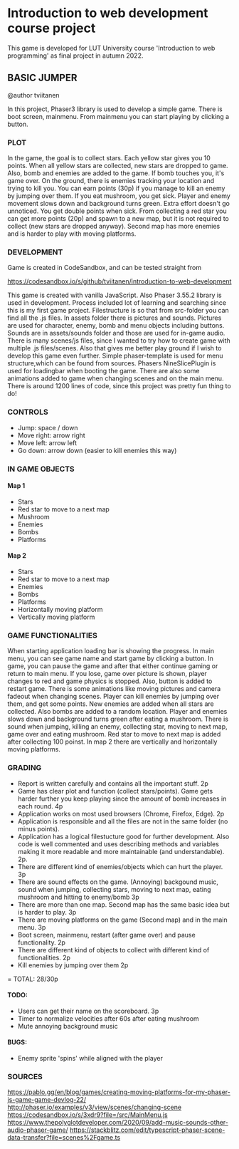 # Introduction to web development course project

This game is developed for LUT University course 'Introduction to web programming' as final project in autumn 2022.

## BASIC JUMPER

@author tviitanen

In this project, Phaser3 library is used to develop a simple game. There is boot screen, mainmenu. From mainmenu you can start playing by clicking a button.

### PLOT

In the game, the goal is to collect stars. Each yellow star gives you 10 points. When all yellow stars are collected, new stars are dropped to game. Also, bomb and enemies are added to the game. If bomb touches you, it's game over. On the ground, there is enemies tracking your location and trying to kill you. You can earn points (30p) if you manage to kill an enemy by jumping over them. If you eat mushroom, you get sick. Player and enemy movement slows down and background turns green. Extra effort doesn't go unnoticed. You get double points when sick. From collecting a red star you can get more points (20p) and spawn to a new map, but it is not required to collect (new stars are dropped anyway). Second map has more enemies and is harder to play with moving platforms.

### DEVELOPMENT

Game is created in CodeSandbox, and can be tested straight from

https://codesandbox.io/s/github/tviitanen/introduction-to-web-development

This game is created with vanilla JavaScript. Also Phaser 3.55.2 library is used in development. Process included lot of learning and searching since this is my first game project. Filestructure is so that from src-folder you can find all the .js files. In assets folder there is pictures and sounds. Pictures are used for character, enemy, bomb and menu objects including buttons. Sounds are in assets/sounds folder and those are used for in-game audio. There is many scenes/js files, since I wanted to try how to create game with multiple .js files/scenes. Also that gives me better play ground if I wish to develop this game even further. Simple phaser-template is used for menu structure,which can be found from sources. Phasers NineSlicePlugin is used for loadingbar when booting the game. There are also some animations added to game when changing scenes and on the main menu. There is around 1200 lines of code, since this project was pretty fun thing to do!

### CONTROLS

- Jump: space / down
- Move right: arrow right
- Move left: arrow left
- Go down: arrow down (easier to kill enemies this way)

### IN GAME OBJECTS

#### Map 1

- Stars
- Red star to move to a next map
- Mushroom
- Enemies
- Bombs
- Platforms

#### Map 2

- Stars
- Red star to move to a next map
- Enemies
- Bombs
- Platforms
- Horizontally moving platform
- Vertically moving platform

### GAME FUNCTIONALITIES

When starting application loading bar is showing the progress. In main menu, you can see game name and start game by clicking a button. In game, you can pause the game and after that either continue gaming or return to main menu. If you lose, game over picture is shown, player changes to red and game physics is stopped. Also, button is added to restart game. There is some animations like moving pictures and camera fadeout when changing scenes. Player can kill enemies by jumping over them, and get some points. New enemies are added when all stars are collected. Also bombs are added to a random location. Player and enemies slows down and background turns green after eating a mushroom. There is sound when jumping, killing an enemy, collecting star, moving to next map, game over and eating mushroom. Red star to move to next map is added after collecting 100 poinst. In map 2 there are vertically and horizontally moving platforms.

### GRADING

- Report is written carefully and contains all the important stuff. 2p
- Game has clear plot and function (collect stars/points). Game gets harder further you keep playing since the amount of bomb increases in each round. 4p
- Application works on most used browsers (Chrome, Firefox, Edge). 2p
- Application is responsible and all the files are not in the same folder (no minus points).
- Application has a logical filestucture good for further development. Also code is well commented and uses describing methods and variables making it more readable and more maintainable (and understandable). 2p.
- There are different kind of enemies/objects which can hurt the player. 3p
- There are sound effects on the game. (Annoying) backgound music, sound when jumping, collecting stars, moving to next map, eating mushroom and hitting to enemy/bomb 3p
- There are more than one map. Second map has the same basic idea but is harder to play. 3p
- There are moving platforms on the game (Second map) and in the main menu. 3p
- Boot screen, mainmenu, restart (after game over) and pause functionality. 2p
- There are different kind of objects to collect with different kind of functionalities. 2p
- Kill enemies by jumping over them 2p

= TOTAL: 28/30p

#### TODO:

- Users can get their name on the scoreboard. 3p
- Timer to normalize velocities after 60s after eating mushroom
- Mute annoying background music

#### BUGS:

- Enemy sprite 'spins' while aligned with the player

### SOURCES

https://pablo.gg/en/blog/games/creating-moving-platforms-for-my-phaser-js-game-game-devlog-22/
http://phaser.io/examples/v3/view/scenes/changing-scene
https://codesandbox.io/s/3xdr9?file=/src/MainMenu.js
https://www.thepolyglotdeveloper.com/2020/09/add-music-sounds-other-audio-phaser-game/
https://stackblitz.com/edit/typescript-phaser-scene-data-transfer?file=scenes%2Fgame.ts
